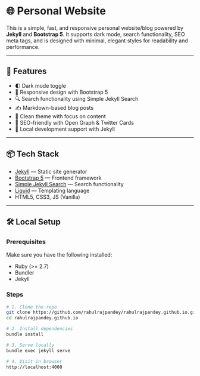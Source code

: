# 🌐 Personal Website

This is a simple, fast, and responsive personal website/blog powered by **Jekyll** and **Bootstrap 5**. It supports dark mode, search functionality, SEO meta tags, and is designed with minimal, elegant styles for readability and performance.

---

## 🚀 Features

- 🌓 Dark mode toggle
- 📱 Responsive design with Bootstrap 5
- 🔍 Search functionality using Simple Jekyll Search
- ✍️ Markdown-based blog posts
- 🧠 Clean theme with focus on content
- 🔗 SEO-friendly with Open Graph & Twitter Cards
- 💾 Local development support with Jekyll

---

## 📦 Tech Stack

- [Jekyll](https://jekyllrb.com/) — Static site generator
- [Bootstrap 5](https://getbootstrap.com/) — Frontend framework
- [Simple Jekyll Search](https://github.com/christian-fei/Simple-Jekyll-Search) — Search functionality
- [Liquid](https://shopify.github.io/liquid/) — Templating language
- HTML5, CSS3, JS (Vanilla)

---

## 🛠️ Local Setup

### Prerequisites

Make sure you have the following installed:

- Ruby (>= 2.7)
- Bundler
- Jekyll

### Steps

```bash
# 1. Clone the repo
git clone https://github.com/rahulrajpandey/rahulrajpandey.github.io.git
cd rahulrajpandey.github.io

# 2. Install dependencies
bundle install

# 3. Serve locally
bundle exec jekyll serve

# 4. Visit in browser
http://localhost:4000
